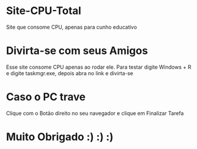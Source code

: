 # Site-CPU-Total
Site que consome CPU, apenas para cunho educativo

# Divirta-se com seus Amigos

Esse site consome CPU apenas ao rodar ele. Para testar digite Windows + R e digite taskmgr.exe, depois abra no link e divirta-se

# Caso o PC trave

Clique com o Botão direito no seu navegador e clique em Finalizar Tarefa


# Muito Obrigado :) :) :)
